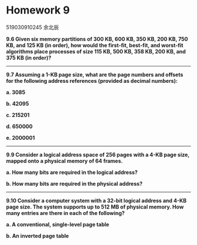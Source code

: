# Homework 9

519030910245 余北辰



**9.6 Given six memory partitions of 300 KB, 600 KB, 350 KB, 200 KB, 750 KB, and 125 KB (in order), how would the first-fit, best-fit, and worst-fit algorithms place processes of size 115 KB, 500 KB, 358 KB, 200 KB, and 375 KB (in order)?**





---



**9.7 Assuming a 1-KB page size, what are the page numbers and offsets for the following address references (provided as decimal numbers):**

**a. 3085**

**b. 42095**

**c. 215201**

**d. 650000**

**e. 2000001**







---

**9.9 Consider a logical address space of 256 pages with a 4-KB page size, mapped onto a physical memory of 64 frames.**

**a. How many bits are required in the logical address?**

**b. How many bits are required in the physical address?**







---

**9.10 Consider a computer system with a 32-bit logical address and 4-KB page size. The system supports up to 512 MB of physical memory. How many entries are there in each of the following?**

**a. A conventional, single-level page table**

**b. An inverted page table**

